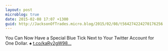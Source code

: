 ```yaml
---
layout: post
microblog: true
date: 2015-02-08 17:07 +1300
guid: http://JacksonOfTrades.micro.blog/2015/02/08/t564274224270176256.html
---
```

You Can Now Have a Special Blue Tick Next to Your Twitter Account for One Dollar. ♠ [t.co/kaRy2gW98...](http://t.co/kaRy2gW98l)

